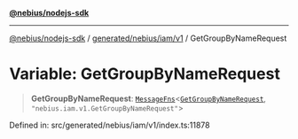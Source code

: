 [**@nebius/nodejs-sdk**](../../../../../README.md)

---

[@nebius/nodejs-sdk](../../../../../README.md) / [generated/nebius/iam/v1](../README.md) / GetGroupByNameRequest

# Variable: GetGroupByNameRequest

> **GetGroupByNameRequest**: [`MessageFns`](../../../../../runtime/protos/core/interfaces/MessageFns.md)\<[`GetGroupByNameRequest`](../interfaces/GetGroupByNameRequest.md), `"nebius.iam.v1.GetGroupByNameRequest"`\>

Defined in: src/generated/nebius/iam/v1/index.ts:11878
